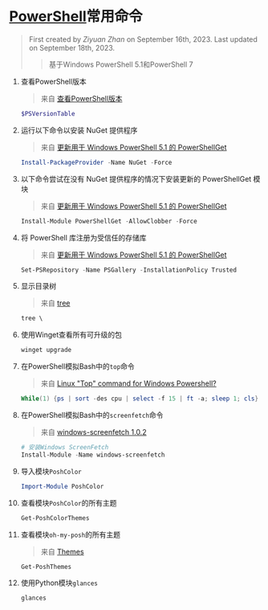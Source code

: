 # [PowerShell][]常用命令

> First created by *Ziyuan Zhan* on September 16th, 2023. Last updated on September 18th, 2023.
>> 基于Windows PowerShell 5.1和PowerShell 7

1. 查看PowerShell版本
    > 来自 [查看PowerShell版本](https://blog.csdn.net/H_O_W_E/article/details/122853549)

    ```powershell
    $PSVersionTable
    ```

2. 运行以下命令以安装 NuGet 提供程序
    > 来自 [更新用于 Windows PowerShell 5.1 的 PowerShellGet](https://learn.microsoft.com/zh-cn/powershell/gallery/powershellget/update-powershell-51?view=powershellget-2.x)

    ```powershell
    Install-PackageProvider -Name NuGet -Force
    ```

3. 以下命令尝试在没有 NuGet 提供程序的情况下安装更新的 PowerShellGet 模块
    > 来自 [更新用于 Windows PowerShell 5.1 的 PowerShellGet](https://learn.microsoft.com/zh-cn/powershell/gallery/powershellget/update-powershell-51?view=powershellget-2.x)

    ```powershell
    Install-Module PowerShellGet -AllowClobber -Force
    ```

4. 将 PowerShell 库注册为受信任的存储库
    > 来自 [更新用于 Windows PowerShell 5.1 的 PowerShellGet](https://learn.microsoft.com/zh-cn/powershell/gallery/powershellget/update-powershell-51?view=powershellget-2.x)

    ```powershell
    Set-PSRepository -Name PSGallery -InstallationPolicy Trusted
    ```

5. 显示目录树
    > 来自 [tree](https://learn.microsoft.com/zh-cn/windows-server/administration/windows-commands/tree)

    ```powershell
    tree \
    ```

6. 使用Winget查看所有可升级的包

    ```powershell
    winget upgrade
    ```

7. 在PowerShell模拟Bash中的`top`命令
    > 来自 [Linux "Top" command for Windows Powershell?](https://superuser.com/questions/176624/linux-top-command-for-windows-powershell)

    ```powershell
    While(1) {ps | sort -des cpu | select -f 15 | ft -a; sleep 1; cls}
    ```

8. 在PowerShell模拟Bash中的`screenfetch`命令
    > 来自 [windows-screenfetch 1.0.2](https://www.powershellgallery.com/packages/windows-screenfetch/1.0.2)

    ```powershell
    # 安装Windows ScreenFetch
    Install-Module -Name windows-screenfetch
    ```

9. 导入模块`PoshColor`

    ```powershell
    Import-Module PoshColor
    ```

10. 查看模块`PoshColor`的所有主题

    ```powershell
    Get-PoshColorThemes
    ```

11. 查看模块`oh-my-posh`的所有主题
    > 来自 [Themes](https://ohmyposh.dev/docs/themes)

    ```powershell
    Get-PoshThemes
    ```

12. 使用Python模块`glances`

    ```powershell
    glances
    ```

[PowerShell]:
https://learn.microsoft.com/zh-cn/powershell/scripting/install/installing-powershell-on-windows?view=powershell-7.3
